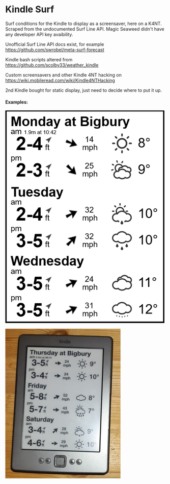 # Kindle Surf

Surf conditions for the Kindle to display as a screensaver, here on a K4NT. Scraped from the undocumented Surf Line API. Magic Seaweed didn't have any developer API key avaibility.

Unofficial Surf Line API docs exist, for example https://github.com/swrobel/meta-surf-forecast

Kindle bash scripts altered from https://github.com/scolby33/weather_kindle

Custom screensavers and other Kindle 4NT hacking on https://wiki.mobileread.com/wiki/Kindle4NTHacking

2nd Kindle bought for static display, just need to decide where to put it up.

#### Examples:

![alt text](https://github.com/4-3is4-me/Kindle_Surf/blob/main/Example.PNG)

![alt text](https://github.com/4-3is4-me/Kindle_Surf/blob/main/kindlepic.jpg)